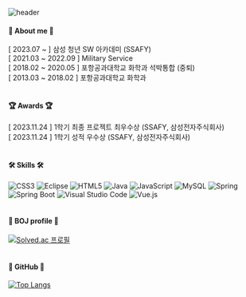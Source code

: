 ![header](https://capsule-render.vercel.app/api?type=slice&color=auto&height=200&section=header&text=Jm0nn%20GitHub&fontSize=50&rotate=13&fontAlign=70&fontAlignY=30)

  #### 🐣 About me 🐣
  [ 2023.07 ~ ] 삼성 청년 SW 아카데미 (SSAFY)
  <br/>
  [ 2021.03 ~ 2022.09 ] Military Service
  <br/>
  [ 2018.02 ~ 2020.05 ] 포항공과대학교 화학과 석박통합 (중퇴)
  <br/>
  [ 2013.03 ~ 2018.02 ] 포항공과대학교 화학과
  <br/>
  <br/>

  #### 🏆 Awards 🏆
  [ 2023.11.24 ] 1학기 최종 프로젝트 최우수상 (SSAFY, 삼성전자주식회사)
  <br/>
  [ 2023.11.24 ] 1학기 성적 우수상 (SSAFY, 삼성전자주식회사)
  <br/>
  <br/>

  #### 🛠 Skills 🛠
  ![CSS3](https://img.shields.io/badge/CSS3-%231572B6.svg?style=flat&logo=css3&logoColor=white)
  ![Eclipse](https://img.shields.io/badge/Eclipse-2c2255.svg?style=flat&logo=eclipse&logoColor=white)
  ![HTML5](https://img.shields.io/badge/HTML5-%23E34F26.svg?style=flat&logo=html5&logoColor=white)
  ![Java](https://img.shields.io/badge/Java-%23ED8B00.svg?style=flat&logo=openjdk&logoColor=white)
  ![JavaScript](https://img.shields.io/badge/Javascript-%23323330.svg?style=flat&logo=javascript&logoColor=%23F7DF1E)
  ![MySQL](https://img.shields.io/badge/MySQL-%2300f.svg?style=flat&logo=mysql&logoColor=white)
  ![Spring](https://img.shields.io/badge/Spring-6db33f?style=flat&logo=spring&logoColor=white)
  ![Spring Boot](https://img.shields.io/badge/Spring%20Boot-6db33f?style=flat&logo=springboot&logoColor=white)
  ![Visual Studio Code](https://img.shields.io/badge/Visual%20Studio%20Code-0078d7.svg?style=flat&logo=visual-studio-code&logoColor=white)
  ![Vue.js](https://img.shields.io/badge/Vue.js-%2335495e.svg?style=flat&logo=vuedotjs&logoColor=%234FC08D)
  <br/>
  <br/>
<!--
  #### 🌱 Learning 🌱
  ![C++](https://img.shields.io/badge/C++-00599c.svg?style=flat&logo=cplusplus&logoColor=white)
  ![Intellij](https://img.shields.io/badge/IntelliJ-000000.svg?style=flat&logo=intellijidea&logoColor=white)
  ![Visual Studio](https://img.shields.io/badge/Visual%20Studio-5c2d91.svg?style=flat&logo=visualstudio&logoColor=white)
  <br/>
  <br/>
-->
  #### 🎨 BOJ profile 🎨
  [![Solved.ac 프로필](http://mazassumnida.wtf/api/v2/generate_badge?boj=kcheong321)](https://solved.ac/profile/kcheong321)
  <br/>
  <br/>

  #### 👾 GitHub 👾
  [![Top Langs](https://github-readme-stats.vercel.app/api/top-langs/?username=Jm0nn)](https://github.com/Jm0nn/github-readme-stats)




